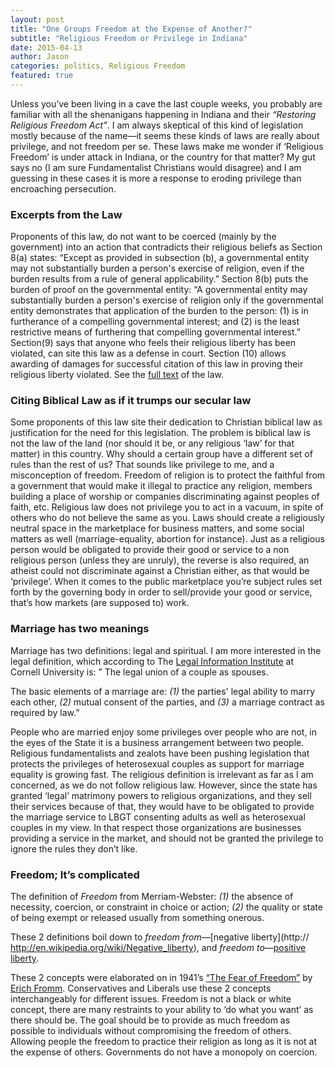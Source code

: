 ```yaml
---
layout: post
title: "One Groups Freedom at the Expense of Another?"
subtitle: "Religious Freedom or Privilege in Indiana"
date: 2015-04-13
author: Jason
categories: politics, Religious Freedom
featured: true
---
```


Unless you’ve been living in a cave the last couple weeks, you probably are familiar with all the shenanigans happening in Indiana and their _“Restoring Religious Freedom Act”_. I am always skeptical of this kind of legislation mostly because of the name—it seems these kinds of laws are really about privilege, and not freedom per se. These laws make me wonder if ‘Religious Freedom’ is under attack in Indiana, or the country for that matter? My gut says no (I am sure Fundamentalist Christians would disagree) and I am guessing in these cases it is more a response to eroding privilege than encroaching persecution.

### Excerpts from the Law
Proponents of this law, do not want to be coerced (mainly by the government) into an action that contradicts their religious beliefs as Section 8(a) states: “Except as provided in subsection (b), a governmental entity may not substantially burden a person's exercise of religion, even if the burden results from a rule of general applicability.”  Section 8(b) puts the burden of proof on the governmental entity: “A governmental entity may substantially burden a person's exercise of religion only if the governmental entity demonstrates that application of the burden to the person: (1) is in furtherance of a compelling governmental interest; and (2) is the least restrictive means of furthering that compelling governmental interest.” Section(9) says that anyone who feels their religious liberty has been violated, can site this law as a defense in court. Section (10) allows awarding of damages for successful citation of this law in proving their religious liberty violated. See the [full text](https://iga.in.gov/legislative/2015/bills/senate/101#digest-heading) of the law.

### Citing Biblical Law as if it trumps our secular law
Some proponents of this law site their dedication to Christian biblical law as justification for the need for this legislation. The problem is biblical law is not the law of the land (nor should it be, or any religious ‘law’ for that matter) in this country. Why should a certain group have a different set of rules than the rest of us? That sounds like privilege to me, and a misconception of freedom. Freedom of religion is to protect the faithful from a government that would make it illegal to practice any religion, members building a place of worship or companies discriminating against peoples of faith, etc.  Religious law does not privilege you to act in a vacuum, in spite of others who do not believe the same as you. Laws should create a religiously neutral space in the marketplace for business matters, and some social matters as well (marriage-equality, abortion for instance). Just as a religious person would be obligated to provide their good or service to a non religious person (unless they are unruly), the reverse is also required, an atheist could not discriminate against a Christian either, as that would be ‘privilege’. When it comes to the public marketplace you’re subject rules set forth by the governing body in order to sell/provide your good or service, that’s how markets (are supposed to) work.

### Marriage has two meanings
Marriage has two definitions: legal and spiritual. I am more interested in the legal definition, which according to The [Legal Information Institute](https://www.law.cornell.edu/wex/marriage) at Cornell University is: ” The legal union of a couple as spouses.

The basic elements of a marriage are:
_(1)_ the parties' legal ability to marry each other,
_(2)_ mutual consent of the parties, and
_(3)_ a marriage contract as required by law.”

People who are married enjoy some privileges over people who are not, in the eyes of the State it is a business arrangement between two people. Religious fundamentalists and zealots have been pushing legislation that protects the privileges of heterosexual couples as support for marriage equality is growing fast. The religious definition is irrelevant as far as I am concerned, as we do not follow religious law. However, since the state has granted ‘legal’ matrimony powers to religious organizations, and they sell their services because of that, they would have to be obligated to provide the marriage service to LBGT consenting adults as well as heterosexual couples in my view. In that respect those organizations are businesses providing a service in the market, and should not be granted the privilege to ignore the rules they don’t like.

### Freedom; It’s complicated
The definition of _Freedom_ from Merriam-Webster:
_(1)_ the absence of necessity, coercion, or constraint in choice or action;
_(2)_ the quality or state of being exempt or released usually from something onerous.  

These 2 definitions boil down to _freedom from_—[negative liberty](http:// http://en.wikipedia.org/wiki/Negative_liberty), and _freedom to_—[positive liberty](http://en.wikipedia.org/wiki/Positive_liberty).

These 2 concepts were elaborated on in 1941’s [“The Fear of Freedom”](http://en.wikipedia.org/wiki/Escape_from_Freedom) by [Erich Fromm](http://en.wikipedia.org/wiki/Erich_Fromm). Conservatives and Liberals use these 2 concepts interchangeably for different issues. Freedom is not a black or white concept, there are many restraints to your ability to ‘do what you want’ as there should be. The goal should be to provide as much freedom as possible to individuals without compromising the freedom of others. Allowing people the freedom to practice their religion as long as it is not at the expense of others. Governments do not have a monopoly on coercion.
